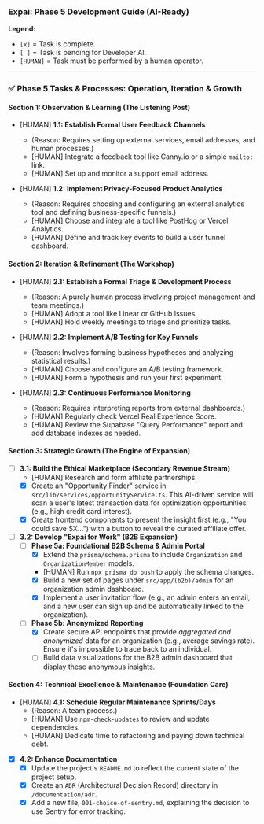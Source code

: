 ### **Expai: Phase 5 Development Guide (AI-Ready)**

**Legend:**
- `[x]` = Task is complete.
- `[ ]` = Task is pending for Developer AI.
- `[HUMAN]` = Task must be performed by a human operator.

---

### ✅ **Phase 5 Tasks & Processes: Operation, Iteration & Growth**

#### **Section 1: Observation & Learning (The Listening Post)**
-   [HUMAN] **1.1: Establish Formal User Feedback Channels**
    -   (Reason: Requires setting up external services, email addresses, and human processes.)
    -   [HUMAN] Integrate a feedback tool like Canny.io or a simple `mailto:` link.
    -   [HUMAN] Set up and monitor a support email address.

-   [HUMAN] **1.2: Implement Privacy-Focused Product Analytics**
    -   (Reason: Requires choosing and configuring an external analytics tool and defining business-specific funnels.)
    -   [HUMAN] Choose and integrate a tool like PostHog or Vercel Analytics.
    -   [HUMAN] Define and track key events to build a user funnel dashboard.

#### **Section 2: Iteration & Refinement (The Workshop)**
-   [HUMAN] **2.1: Establish a Formal Triage & Development Process**
    -   (Reason: A purely human process involving project management and team meetings.)
    -   [HUMAN] Adopt a tool like Linear or GitHub Issues.
    -   [HUMAN] Hold weekly meetings to triage and prioritize tasks.

-   [HUMAN] **2.2: Implement A/B Testing for Key Funnels**
    -   (Reason: Involves forming business hypotheses and analyzing statistical results.)
    -   [HUMAN] Choose and configure an A/B testing framework.
    -   [HUMAN] Form a hypothesis and run your first experiment.

-   [HUMAN] **2.3: Continuous Performance Monitoring**
    -   (Reason: Requires interpreting reports from external dashboards.)
    -   [HUMAN] Regularly check Vercel Real Experience Score.
    -   [HUMAN] Review the Supabase "Query Performance" report and add database indexes as needed.

#### **Section 3: Strategic Growth (The Engine of Expansion)**
-   [ ] **3.1: Build the Ethical Marketplace (Secondary Revenue Stream)**
    -   [HUMAN] Research and form affiliate partnerships.
    -   [x] Create an "Opportunity Finder" service in `src/lib/services/opportunityService.ts`. This AI-driven service will scan a user's latest transaction data for optimization opportunities (e.g., high credit card interest).
    -   [x] Create frontend components to present the insight first (e.g., "You could save $X...") with a button to reveal the curated affiliate offer.

-   [ ] **3.2: Develop "Expai for Work" (B2B Expansion)**
    -   [ ] **Phase 5a: Foundational B2B Schema & Admin Portal**
        -   [x] Extend the `prisma/schema.prisma` to include `Organization` and `OrganizationMember` models.
        -   [HUMAN] Run `npx prisma db push` to apply the schema changes.
        -   [x] Build a new set of pages under `src/app/(b2b)/admin` for an organization admin dashboard.
        -   [x] Implement a user invitation flow (e.g., an admin enters an email, and a new user can sign up and be automatically linked to the organization).
    -   [ ] **Phase 5b: Anonymized Reporting**
        -   [x] Create secure API endpoints that provide *aggregated and anonymized* data for an organization (e.g., average savings rate). Ensure it's impossible to trace back to an individual.
        -   [ ] Build data visualizations for the B2B admin dashboard that display these anonymous insights.

#### **Section 4: Technical Excellence & Maintenance (Foundation Care)**
-   [HUMAN] **4.1: Schedule Regular Maintenance Sprints/Days**
    -   (Reason: A team process.)
    -   [HUMAN] Use `npm-check-updates` to review and update dependencies.
    -   [HUMAN] Dedicate time to refactoring and paying down technical debt.

-   [x] **4.2: Enhance Documentation**
    -   [x] Update the project's `README.md` to reflect the current state of the project setup.
    -   [x] Create an `ADR` (Architectural Decision Record) directory in `/documentation/adr`.
    -   [x] Add a new file, `001-choice-of-sentry.md`, explaining the decision to use Sentry for error tracking.
